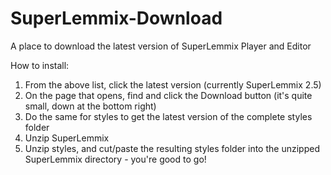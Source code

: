 # SuperLemmix-Download
A place to download the latest version of SuperLemmix Player and Editor

How to install:

1) From the above list, click the latest version (currently SuperLemmix 2.5)
2) On the page that opens, find and click the Download button (it's quite small, down at the bottom right)
3) Do the same for styles to get the latest version of the complete styles folder
4) Unzip SuperLemmix
5) Unzip styles, and cut/paste the resulting styles folder into the unzipped SuperLemmix directory - you're good to go!

